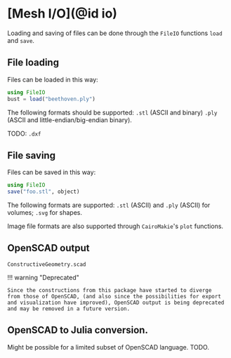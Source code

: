 # [Mesh I/O](@id io)

Loading and saving of files can be done through the `FileIO` functions
`load` and `save`.

## File loading

Files can be loaded in this way:
```julia
using FileIO
bust = load("beethoven.ply")
```

The following formats should be supported: `.stl` (ASCII and binary)
`.ply` (ASCII and little-endian/big-endian binary).

TODO: `.dxf`

## File saving

Files can be saved in this way:
```julia
using FileIO
save("foo.stl", object)
```

The following formats are supported: `.stl` (ASCII)
and `.ply` (ASCII) for volumes;
`.svg` for shapes.

Image file formats are also supported through `CairoMakie`'s `plot`
functions.

## OpenSCAD output

```@docs
ConstructiveGeometry.scad
```

!!! warning "Deprecated"

    Since the constructions from this package have started to diverge
    from those of OpenSCAD, (and also since the possibilities for export
    and visualization have improved), OpenSCAD output is being deprecated
    and may be removed in a future version.

## OpenSCAD to Julia conversion.

Might be possible for a limited subset of OpenSCAD language. TODO.
